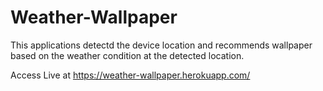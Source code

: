 # Weather-Wallpaper
This applications detectd the device location and recommends wallpaper based on the weather condition at the detected location.

Access Live at https://weather-wallpaper.herokuapp.com/
